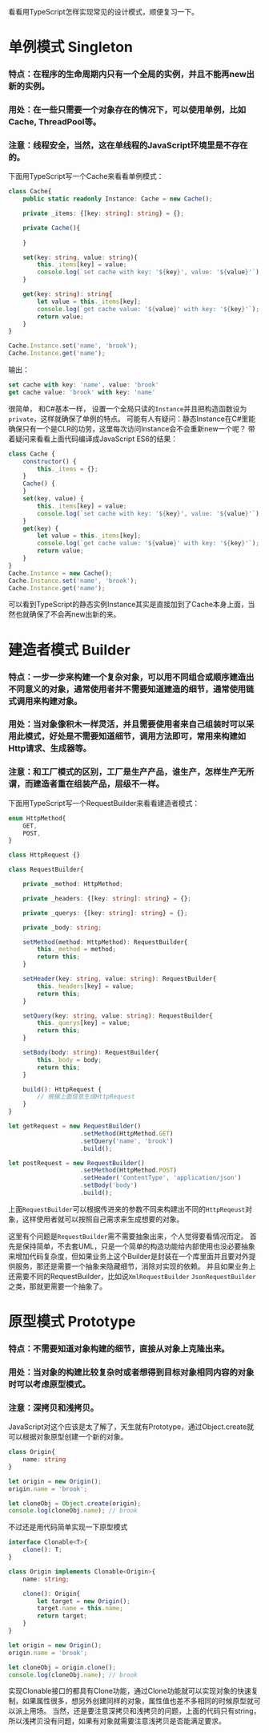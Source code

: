 看看用TypeScript怎样实现常见的设计模式，顺便复习一下。

# 单例模式 Singleton

### 特点：在程序的生命周期内只有一个全局的实例，并且不能再new出新的实例。

### 用处：在一些只需要一个对象存在的情况下，可以使用单例，比如Cache, ThreadPool等。

### 注意：线程安全，当然，这在单线程的JavaScript环境里是不存在的。

下面用TypeScript写一个Cache来看看单例模式：

```ts
class Cache{
    public static readonly Instance: Cache = new Cache();

    private _items: {[key: string]: string} = {};

    private Cache(){
 
    }

    set(key: string, value: string){
        this._items[key] = value;
        console.log(`set cache with key: '${key}', value: '${value}'`);
    }

    get(key: string): string{
        let value = this._items[key];
        console.log(`get cache value: '${value}' with key: '${key}'`);
        return value;
    }
}

Cache.Instance.set('name', 'brook');
Cache.Instance.get('name');
```
输出：

```ts
set cache with key: 'name', value: 'brook'
get cache value: 'brook' with key: 'name'
```

很简单， 和C#基本一样， 设置一个全局只读的`Instance`并且把构造函数设为`private`，这样就确保了单例的特点。
可能有人有疑问：静态Instance在C#里能确保只有一个是CLR的功劳，这里每次访问Instance会不会重新new一个呢？
带着疑问来看看上面代码编译成JavaScript ES6的结果：

```js
class Cache {
    constructor() {
        this._items = {};
    }
    Cache() {
    }
    set(key, value) {
        this._items[key] = value;
        console.log(`set cache with key: '${key}', value: '${value}'`);
    }
    get(key) {
        let value = this._items[key];
        console.log(`get cache value: '${value}' with key: '${key}'`);
        return value;
    }
}
Cache.Instance = new Cache();
Cache.Instance.set('name', 'brook');
Cache.Instance.get('name');
```
可以看到TypeScript的静态实例Instance其实是直接加到了Cache本身上面，当然也就确保了不会再new出新的来。

# 建造者模式 Builder

### 特点：一步一步来构建一个复杂对象，可以用不同组合或顺序建造出不同意义的对象，通常使用者并不需要知道建造的细节，通常使用链式调用来构建对象。

### 用处：当对象像积木一样灵活，并且需要使用者来自己组装时可以采用此模式，好处是不需要知道细节，调用方法即可，常用来构建如Http请求、生成器等。

### 注意：和工厂模式的区别，工厂是生产产品，谁生产，怎样生产无所谓，而建造者重在组装产品，层级不一样。

下面用TypeScript写一个RequestBuilder来看看建造者模式：

```ts
enum HttpMethod{
    GET,
    POST,
}

class HttpRequest {}

class RequestBuilder{

    private _method: HttpMethod;

    private _headers: {[key: string]: string} = {};

    private _querys: {[key: string]: string} = {};

    private _body: string;

    setMethod(method: HttpMethod): RequestBuilder{
        this._method = method;
        return this;
    }

    setHeader(key: string, value: string): RequestBuilder{
        this._headers[key] = value;
        return this;
    }

    setQuery(key: string, value: string): RequestBuilder{
        this._querys[key] = value;
        return this;
    }

    setBody(body: string): RequestBuilder{
        this._body = body;
        return this;
    }

    build(): HttpRequest {
        // 根据上面信息生成HttpRequest
    }
}

let getRequest = new RequestBuilder()
                    .setMethod(HttpMethod.GET)
                    .setQuery('name', 'brook')
                    .build();

let postRequest = new RequestBuilder()
                    .setMethod(HttpMethod.POST)
                    .setHeader('ContentType', 'application/json')
                    .setBody('body')
                    .build();
```
上面`RequestBuilder`可以根据传进来的参数不同来构建出不同的`HttpReqeust`对象，这样使用者就可以按照自己需求来生成想要的对象。

这里有个问题是`RequestBuilder`需不需要抽象出来，个人觉得要看情况而定。
首先是保持简单，不去套UML，只是一个简单的构造功能给内部使用也没必要抽象来增加代码复杂度，但如果业务上这个Builder是封装在一个库里面并且要对外提供服务，那还是需要一个抽象来隐藏细节，消除对实现的依赖。
并且如果业务上还需要不同的RequestBuilder，比如说`XmlRequestBuilder` `JsonRequestBuilder`之类，那就更需要一个抽象了。

# 原型模式 Prototype

### 特点：不需要知道对象构建的细节，直接从对象上克隆出来。

### 用处：当对象的构建比较复杂时或者想得到目标对象相同内容的对象时可以考虑原型模式。

### 注意：深拷贝和浅拷贝。

JavaScript对这个应该是太了解了，天生就有Prototype，通过Object.create就可以根据对象原型创建一个新的对象。

```ts
class Origin{
    name: string
}

let origin = new Origin();
origin.name = 'brook';

let cloneObj = Object.create(origin);
console.log(cloneObj.name); // brook
```
不过还是用代码简单实现一下原型模式

```ts
interface Clonable<T>{
    clone(): T;
}

class Origin implements Clonable<Origin>{
    name: string;

    clone(): Origin{
        let target = new Origin();
        target.name = this.name;
        return target;
    }
}

let origin = new Origin();
origin.name = 'brook';

let cloneObj = origin.clone();
console.log(cloneObj.name); // brook
```
实现Clonable接口的都具有Clone功能，通过Clone功能就可以实现对象的快速复制，如果属性很多，想另外创建同样的对象，属性值也差不多相同的时候原型就可以派上用场。
当然，还是要注意深拷贝和浅拷贝的问题，上面的代码只有string，所以浅拷贝没有问题，如果有对象就需要注意浅拷贝是否能满足要求。